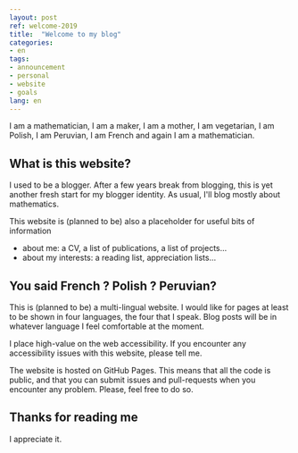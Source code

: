 ```yaml
---
layout: post
ref: welcome-2019
title:  "Welcome to my blog"
categories:
- en
tags:
- announcement
- personal
- website
- goals
lang: en
---
```


I am a mathematician, I am a maker, I am a mother, I am vegetarian, I am Polish, I am Peruvian, I am French and again I am a mathematician. 

## What is this website?

I used to be a blogger. After a few years break from blogging, this is yet another fresh start for my blogger identity. As usual, I'll blog mostly about mathematics. 

This website is (planned to be) also a placeholder for useful bits of information 

- about me: a CV, a list of publications, a list of projects...
- about my interests: a reading list, appreciation lists...

## You said French ? Polish ? Peruvian?

This is (planned to be) a multi-lingual website. I would like for pages at least to be shown in four languages, the four that I speak. Blog posts will be in whatever language I feel comfortable at the moment.
 
I place high-value on the web accessibility. If you encounter any accessibility issues with this website, please tell me.

The website is hosted on GitHub Pages. This means that all the code is public, and that you can submit issues and pull-requests when you encounter any problem. Please, feel free to do so.

## Thanks for reading me

I appreciate it.
